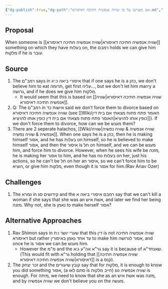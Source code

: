 ```yaml
---
{"dg-publish":true,"dg-path":"אם מענישן על פי שוויה אנפשיה חתיכה דאיסורא.md","permalink":"/אם מענישן על פי שוויה אנפשיה חתיכה דאיסורא/","tags":["שיעור/ר_שולמן/2025/fall","רמבם/קדושה/איסורי_ביאה/כ","רמבם/קדושה/איסורי_ביאה/א","בבלי/נשים/קידושין/סג","שערי_יושר/ו/ח","שלחן_ערוך/אבן_העזר/ג"]}
---
```


## Proposal

When someone is [[שוויה אנפשיה חתיכה דאיסורא\|שוויה אנפשיה חתיכה דאיסורא]] something on which they have בעלות on, the רמבם holds we can give him מלקות if he is עובר.
## Source

1. The רמב"ם says in איסורי ביאה כ:יג that if one says he is a כהן, we don't believe him to eat תרומה, get first עליה..., but we don't let him marry a גרושה, and if he does we give him מלקות.
	+ It would seem that this is based on [[שוויה אנפשיה חתיכה דאיסורא\|שוויה אנפשיה חתיכה דאיסורא]].
2. Q: The רמב"ם in אישות כד  said we don't force them to divorce based on שוויה אנפשיה חתיכה דאיסורא (see [[Wiki/האומר פתח פתוח מצאתי אם בית דין כופין אותו להויציא\|האומר פתח פתוח מצאתי אם בית דין כופין אותו להויציא]]). If we don't force them to divorce, how can we be מענש them?
3. There are 2 seperate halachos, [[Wiki/שוויה אנפשיה  & שוויה נפשיה\|שוויה אנפשיה  & שוויה נפשיה]]. When one says he is a כהן, then he is making himself אסור, and he has בעלות on himself, so he is believed to make himself אסור, and then the איסור is חל on himself, and we can be מענש him, and force him to divorce. However, when he sees his wife be מזנה, he is making her אסור to him, and he has no בעלות on her, just his actions, so he can't be חל on her an איסור, so we can't force him to be הוציא, or give him מלקות, even though it is אסור for him.(Rav Ariav Ozer)
## Challenges

1. The גמרא in קידושים סג and the רמבם איסורי ביאה א say that we can't kill a woman if she says that she was an אשת איש, and later we find her being מזנה. Why not, she is נאמן to make herself אסור?
## Alternative Approaches

1. Rav Shimon says in שערי יושר ו:ח that this דין is not שוויה אנפשיה חתיכה דאיסורא but rather עד אחד נאמן באיסורין to make him אסור לגרושה, and once he is אסור we can be מענש him.
	+ However the מ"מ and the גר"א אה"ע ג:א say it is because of שאנחד"א. (This would fit with גר"א holding that [[שוויה אנפשיה חתיכה דאיסורא\|שוויה אנפשיה חתיכה דאיסורא]] is a קנס).
2. The זכר יצחק and the קובץ שיעורים say that for מלקות, it is enough to know you did something אסור, (a סתם לאו is חייב מלקות) so שוויה אנפשיה is enough. For מיתה, we need to know that she as an אשת איש was מזנה, and by שוויה אנפשיה we don't believe you on the מעשה.